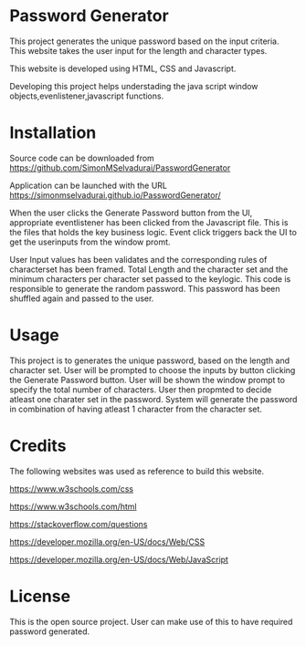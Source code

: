 # Password Generator

This project generates the unique password based on the input criteria.
This website takes the user input for the length and character types.

This website is developed using HTML, CSS and Javascript. 

Developing this project helps understading the java script window objects,evenlistener,javascript functions.

# Installation

Source code can be downloaded from https://github.com/SimonMSelvadurai/PasswordGenerator

Application can be launched with the URL https://simonmselvadurai.github.io/PasswordGenerator/

When the user clicks the Generate Password button from the UI, appropriate eventlistener has been
clicked from the Javascript file. This is the files that holds the key business logic.
Event click triggers back the UI to get the userinputs from the window promt.

User Input values has been validates and the corresponding rules of characterset has been framed.
Total Length and the character set and the minimum characters per character set passed to the keylogic.
This code is responsible to generate the random password. This password has been shuffled again and passed to the user.



# Usage

This project is to generates the unique password, based on the length and character set.
User will be prompted to choose the inputs by button clicking the Generate Password button.
User will be shown the window prompt to specify the total number of characters.
User then propmted to decide atleast one charater set in the password.
System will generate the password in combination of having atleast 1 character from the character set.

# Credits

The following websites was used as reference to build this website.

https://www.w3schools.com/css

https://www.w3schools.com/html

https://stackoverflow.com/questions

https://developer.mozilla.org/en-US/docs/Web/CSS

https://developer.mozilla.org/en-US/docs/Web/JavaScript

# License

This is the open source project. User can make use of this to have required password generated.
